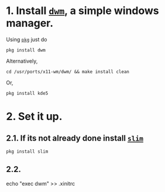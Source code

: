 # 1. Install [`dwm`](https://dwm.suckless.org/), a simple windows manager.
Using [`pkg`](https://www.freshports.org/x11-wm/dwm) just do
```
pkg install dwm
```
Alternatively,
```
cd /usr/ports/x11-wm/dwm/ && make install clean
```
Or,
```
pkg install kde5
```

# 2. Set it up.
## 2.1. If its not already done install [`slim`](https://www.freshports.org/x11/slim)
```
pkg install slim
```
## 2.2. 
echo "exec dwm" >> .xinitrc
